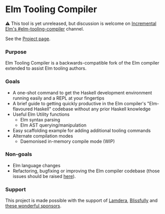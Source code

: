 # Elm Tooling Compiler

:warning: This tool is yet unreleased, but discussion is welcome on [Incremental Elm's #elm-tooling-compiler](https://incrementalelm.com/chat/) channel.

See the [Project page](https://github.com/users/supermario/projects/1).

### Purpose

Elm Tooling Compiler is a backwards-compatible fork of the Elm compiler extended to assist Elm tooling authors.

### Goals

- A one-shot command to get the Haskell development environment running easily and a REPL at your fingertips
- A brief guide to getting quickly productive in the Elm compiler's "Elm-flavoured Haskell" codebase without any prior Haskell knowledge
- Useful Elm Utility functions
  - Elm syntax parsing
  - Elm AST querying/manipulation
- Easy scaffolding example for adding additional tooling commands
- Alternate compilation modes
  - Daemonised in-memory compile mode (WIP)

### Non-goals

- Elm language changes
- Refactoring, bugfixing or improving the Elm compiler codebase (those issues should be raised [here](https://github.com/elm/compiler/issues)).

### Support

This project is made possible with the support of [Lamdera](https://lamdera.com), [Blissfully](https://www.blissfully.com/) and [these wonderful sponsors](https://github.com/sponsors/supermario).
